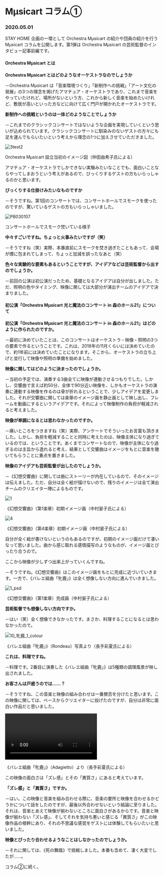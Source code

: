# Mµsicart コラム①

### 2020.05.01

STAY HOME 企画の一環として Orchestra Mµsicart の紹介や団員の紹介を行うMµsicart コラムを公開します。第1弾は Orchestra Mµsicart の芸術監督のインタビュー記事前編です。



#### Orchestra Mµsicart とは

**Orchestra Mµsicart とはどのようなオーケストラなのでしょうか**

－Orchestra Mµsicart は「音楽環境つくり」「新制作への挑戦」「アート文化の発展」の3つの理念を掲げたアマチュア・オーケストラであり、これまで音楽をやっていたけれど、場所がないという方、これから新しく音楽を始めたいけれど、敷居が高いといった方などに向けて広く門戸が開かれたオーケストラです。



**新制作への挑戦というのは一体どのようなことでしょうか**

－これまでのクラシックコンサートではないような企画を実現していくという思いが込められています。クラシックコンサートに馴染みのないゲストの方々にも足を運んでもらいたいという考えから理念の1つに加えさせていただきました。

![3test2](./assets/3test2.png)

Orchestra Mµsicart 設立当初のイメージ図（仲田由希子氏による）

アマチュア・オーケストラでしかできない実験みたいなことでも、面白いことならやってしまおうという考えがあるので、びっくりするゲストの方もいらっしゃるのかと思います。



**びっくりする仕掛けみたいなものですか**

－そうですね。第1回のコンサートでは、コンサートホールでスモークを使ったのですが、驚いているゲストの方もいらっしゃいました。



![PB030107](./assets/PB030107.JPG)

コンサートホールでスモーク焚いている様子

**中々すごいですね。ちょっと火事みたいですが（笑）**

－そうですね（笑）実際、本番直前にスモークを焚き過ぎたこともあって、会場が煙に包まれてしまって、ちょっと加減を誤ったなあと（笑）



**色々な実験的な要素もあるということですが、アイデアなどは芸術監督から出すのでしょうか。**

－前回の公演は初公演だったため、基礎となるアイデアは自分が出しました。ただ、照明の色やタイミング、映像に関しては大部分が演出チームのアイデアで決まりました。



#### 初公演「Orchestra Mµsicart 光と魔法のコンサート in 森のホール21」について

**初公演「Orchestra Mµsicart 光と魔法のコンサート in 森のホール21」はどのように作られたのですか。**

－最初に決めていたことは、このコンサートはオーケストラ・映像・照明の3つの要素で作るということです。これは、2018年の11月くらいには決めていたので、約1年前には決めていたことになります。そこから、オーケストラの立ち上げと並行して映像や照明の準備を始めました。



**映像に関してはどのように決まったのでしょうか。**

－当初の予定では、演奏する3曲全てに映像が連動させるつもりでした。しかし、交響曲で言えば約50分、全体で90分近い映像を、しかもオーケストラの演奏に連動する映像を作るのは骨が折れるということで、少しアイデアを変更しました。それが交響曲に関しては楽章のイメージ画を静止画として映し出し、フレームを動画にするというアイデアです。それによって映像制作の負担が軽減されると考えました。



**映像が単調になるとは思わなかったのですか。**

－痛いところをつきますね（笑）実際、アンケートでそういったお言葉も頂きました。しかし、負担を軽減することと同時に考えたのは、映像主体になり過ぎているのでは、ということです。あくまでコンサートなので、映像が主体になり過ぎるのは主旨から逸れると考え、結果として交響曲はイメージをもとに音楽を聴いてもらうことに重点を置きました。



**映像のアイデアも芸術監督が出したのでしょうか。**

－《幻想交響曲》に関しては曲にストーリーが内在しているので、そのイメージは伝えました。ただ、自分は全く絵が描けないので、残りのイメージは全て演出チームのクリエイター陣によるものです。

![1](./assets/1.png)

《幻想交響曲》（第1楽章）初期イメージ画（中村妟子氏による）

![4](./assets/4.png)

《幻想交響曲》（第4楽章）初期イメージ画（中村妟子氏による）

自分が全く絵が書けないというのもあるのですが、初期のイメージ画だけで凄いなって思いました。曲から感じ取れる感情描写のようなものが、イメージ画とぴったり合うので。



ここから映像が少しずつ出来上がっていくんですね。

－そうですね。《幻想交響曲》はこのイメージ画をもとに完成に近づいていきます。一方で、《バレエ組曲「牝鹿」》は全く想像しない方向に進んでいきました。

![1_psd](./assets/1_psd.jpeg)

《幻想交響曲》（第1楽章）完成画（中村妟子氏による）



**芸術監督でも想像しない方向ですか。**

－はい（笑）全く想像できなかったです。まさか、料理することになるとは思わなかったので。

![10_牝鹿_1_colour](./assets/10_牝鹿_1_colour.jpg)

《バレエ組曲「牝鹿」》（Rondeau）写真より（長手彩夏氏による）



**これは、料理ですね。**

－料理です。2番目に演奏した《バレエ組曲「牝鹿」》は5種類の調理風景が映し出されました。



**お客さんは戸惑うのでは……？**

－そうですね、この音楽と映像の組み合わせは一番賛否を分けたと思います。この映像に関しては、ベースからクリエイターに投げたのですが、自分は非常に面白い作品だと思いました。

<video src="./assets/12_牝鹿_2_mono.mp4"></video>

《バレエ組曲「牝鹿」》（Adagietto）より（長手彩夏氏による）

この映像の面白さは「ズレ感」とその「異質さ」にあると考えています。



**「ズレ感」と「異質さ」ですか。**

－はい。この映像と音楽を組み合わせる際に、音楽の要所と映像を合わせるかどうかについて話をしたのですが、最後以外合わせないという結論に至りました。それは、音楽とあえて映像が揃わないところに面白さがあるからです。音楽と映像が揃わない「ズレ感」、そしてそれを気持ち悪いと感じる「異質さ」がこの映像作品の根幹にあり、それの不思議な感覚をゲストには体験してもらいたいと思いました。



**映像とぴったり合わせるようなことはしなかったのでしょうか。**

－それに関しては、《死の舞踏》で挑戦しました。本番も含めて、凄く大変でしたが……。



コラム②に続く。



